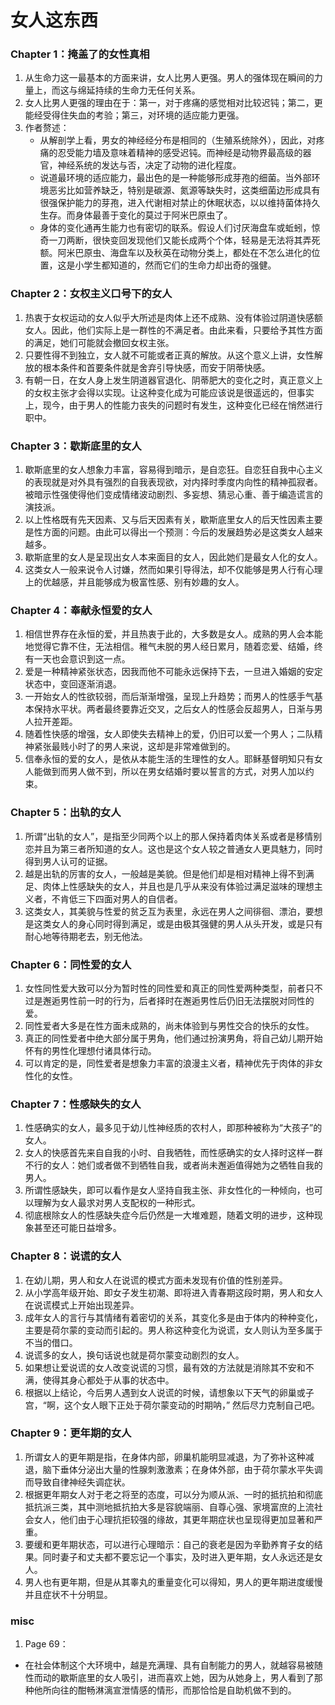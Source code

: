 

# 女人这东西

### Chapter 1：掩盖了的女性真相
1. 从生命力这一最基本的方面来讲，女人比男人更强。男人的强体现在瞬间的力量上，而这与绵延持续的生命力无任何关系。
2. 女人比男人更强的理由在于：第一，对于疼痛的感觉相对比较迟钝；第二，更能经受得住失血的考验；第三，对环境的适应能力更强。
3. 作者赘述：
   * 从解剖学上看，男女的神经经分布是相同的（生殖系统除外），因此，对疼痛的忍受能力墙及意味着精神的感受迟钝。而神经是动物界最高级的器官，神经系统的发达与否，决定了动物的进化程度。
   * 说道最环境的适应能力，最出色的是一种能够形成芽孢的细菌。当外部环境恶劣比如营养缺乏，特别是碳源、氮源等缺失时，这类细菌边形成具有很强保护能力的芽孢，进入代谢相对禁止的休眠状态，以以维持菌体持久生存。而身体最善于变化的莫过于阿米巴原虫了。 
   * 身体的变化通再生能力也有密切的联系。假设人们讨厌海盘车或蚯蚓，惊奇一刀两断，很快变回发现他们又能长成两个个体，轻易是无法将其弄死额。阿米巴原虫、海盘车以及秋英在动物分类上，都处在不怎么进化的位置，这是小学生都知道的，然而它们的生命力却出奇的强健。


### Chapter 2：女权主义口号下的女人
1. 热衷于女权运动的女人似乎大所述是肉体上还不成熟、没有体验过阴道快感额女人。因此，他们实际上是一群性的不满足者。由此来看，只要给予其性方面的满足，她们可能就会撤回女权主张。
2. 只要性得不到独立，女人就不可能或者正真的解放。从这个意义上讲，女性解放的根本条件和首要条件就是舍弃引导快感，而安于阴蒂快感。
3. 有朝一日，在女人身上发生阴道器官退化、阴蒂肥大的变化之时，真正意义上的女权主张才会得以实现。让这种变化成为可能应该说是很遥远的，但事实上，现今，由于男人的性能力丧失的问题时有发生，这种变化已经在悄然进行职中。

### Chapter 3：歇斯底里的女人
1. 歇斯底里的女人想象力丰富，容易得到暗示，是自恋狂。自恋狂自我中心主义的表现就是对外具有强烈的自我表现欲，对内择时季度内向性的精神孤寂者。被暗示性强使得他们变成情绪波动剧烈、多妄想、猜忌心重、善于编造谎言的演技派。
2. 以上性格既有先天因素、又与后天因素有关，歇斯底里女人的后天性因素主要是性方面的问题。由此可以得出一个预测：今后的发展趋势必是这类女人越来越多。
3. 歇斯底里的女人是呈现出女人本来面目的女人，因此她们是最女人化的女人。 
4. 这类女人一般来说令人讨嫌，然而如果引导得法，却不仅能够是男人行有心理上的优越感，并且能够成为极富性感、别有妙趣的女人。

### Chapter 4：奉献永恒爱的女人
1. 相信世界存在永恒的爱，并且热衷于此的，大多数是女人。成熟的男人会本能地觉得它靠不住，无法相信。稚气未脱的男人经日累月，随着恋爱、结婚，终有一天也会意识到这一点。
2. 爱是一种精神紧张状态，因我而他不可能永远保持下去，一旦进入婚姻的安定状态中，变回逐渐消退。
3. 一开始女人的性欲较弱，而后渐渐增强，呈现上升趋势；而男人的性感手气基本保持水平状。两者最终要靠近交叉，之后女人的性感会反超男人，日渐与男人拉开差距。
4. 随着性快感的增强，女人即使失去精神上的爱，仍旧可以爱一个男人；二队精神紧张最贱小时了的男人来说，这却是非常难做到的。
5. 信奉永恒的爱的女人，是依从本能生活的生理性的女人。耶稣基督明知只有女人能做到而男人做不到，所以在男女结婚时要以誓言的方式，对男人加以约束。

### Chapter 5：出轨的女人
1. 所谓“出轨的女人”，是指至少同两个以上的那人保持着肉体关系或者是移情别恋并且为第三者所知道的女人。这也是这个女人较之普通女人更具魅力，同时得到男人认可的证据。
2. 越是出轨的厉害的女人，一般越是美貌。但是他们却是相对精神上得不到满足、肉体上性感缺失的女人，并且也是几乎从来没有体验过满足滋味的理想主义者，不肯低三下四面对男人的自信者。
3. 这类女人，其美貌与性爱的贫乏互为表里，永远在男人之间徘徊、漂泊，要想是这类女人的身心同时得到满足，或是由极其强健的男人从头开发，或是只有耐心地等待期老去，别无他法。

### Chapter 6：同性爱的女人
1. 女性同性爱大致可以分为暂时性的同性爱和真正的同性爱两种类型，前者只不过是邂逅男性前一时的行为，后者择时在邂逅男性后仍旧无法摆脱对同性的爱。
2. 同性爱者大多是在性方面未成熟的，尚未体验到与男性交合的快乐的女性。
3. 真正的同性爱者中绝大部分属于男角，他们通过扮演男角，将自己幼儿期开始怀有的男性化理想付诸具体行动。
4. 可以肯定的是，同性爱者是想象力丰富的浪漫主义者，精神优先于肉体的非女性化的女性。

### Chapter 7：性感缺失的女人
1. 性感确实的女人，最多见于幼儿性神经质的农村人，即那种被称为“大孩子”的女人。
2. 女人的快感首先来自自我的小时、自我牺牲，而性感确实的女人择时这样一群不行的女人：她们或者做不到牺牲自我，或者尚未邂逅值得她为之牺牲自我的男人。
3. 所谓性感缺失，即可以看作是女人坚持自我主张、非女性化的一种倾向，也可以理解为女人最求对男人支配权的一种形式。
4. 彻底根除女人的性感缺失症今后仍然是一大堆难题，随着文明的进步，这种现象甚至还可能日益增多。

### Chapter 8：说谎的女人
1. 在幼儿期，男人和女人在说谎的模式方面未发现有价值的性别差异。
2. 从小学高年级开始、即女子发生初潮、即将进入青春期这段时期，男人和女人在说谎模式上开始出现差异。
3. 成年女人的言行与其情绪有着密切的关系，其变化多是由于体内的种种变化，主要是荷尔蒙的变动而引起的。男人称这种变化为说谎，女人则认为至多属于不当的借口。
4. 说谎多的女人，换句话说也就是荷尔蒙变动剧烈的女人。
5. 如果想让爱说谎的女人改变说谎的习惯，最有效的方法就是消除其不安和不满，使得其身心都处于从事的状态中。
6. 根据以上结论，今后男人遇到女人说谎的时候，请想象以下天气的卵巢或子宫，“啊，这个女人眼下正处于荷尔蒙变动的时期呐，” 然后尽力克制自己吧。

### Chapter 9：更年期的女人
1. 所谓女人的更年期是指，在身体内部，卵巢机能明显减退，为了弥补这种减退，脑下垂体分泌出大量的性腺刺激激素；在身体外部，由于荷尔蒙水平失调而导致自律神经失调症状。
2. 根据更年期女人对于老之将至的态度，可以分为顺从派、一时的抵抗拍和彻底抵抗派三类，其中测地抵抗拍大多是容貌端丽、自尊心强、家境富庶的上流社会女人，他们由于心理抗拒较强的缘故，其更年期症状也呈现得更加显著和严重。
3. 要缓和更年期状态，可以进行心理暗示：自己的衰老是因为辛勤养育子女的结果。同时妻子和丈夫都不要忘记一个事实，及时进入更年期，女人永远还是女人。
4. 男人也有更年期，但是从其睾丸的重量变化可以得知，男人的更年期进度缓慢并且症状不十分明显。

### misc
1. Page 69：
* 在社会体制这个大环境中，越是充满理、具有自制能力的男人，就越容易被随性而动的歇斯底里的女人吸引，进而喜欢上她，因为从她身上，男人看到了那种他所向往的酣畅淋漓宣泄情感的情形，而那恰恰是自助机做不到的。 